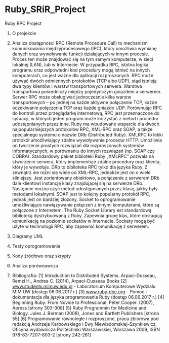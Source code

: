 # Ruby_SRiR_Project
Ruby RPC Project
1)    O projekcie
 
2)    Analiza dostępności
RPC (Remote Procedure Call) to mechanizm komunikowania międzyprocesowego (IPC), który umożliwia wymianę danych oraz wywoływanie funkcji działających w innym procesie. Proces ten może znajdować się na tym samym komputerze, w sieci lokalnej (LAN), lub w Internecie. W przypadku RPC, istotna logika programu oraz odpowiedni kod procedury mogą istnieć na innych komputerach, co jest ważne dla aplikacji rozproszonych.
RPC może używać dwóch odmiennych protokołów (TCP albo UDP), stąd istnieją dwa typy klientów i warstw transportowych serwera. Warstwa transportowa pośredniczy między pojedynczym gniazdem a serwerem. Serwer RPC może obsługiwać  jednocześnie kilka warstw transportowych – po jednej na każde aktywne połączenie TCP, każde oczekiwanie połączenia TCP oraz każde gniazdo UDP.
Porównując RPC do kontroli przez przeglądarkę internetową, RPC jest przeznaczone do sytuacji, w których jeden program może korzystać z metod i procedur udostępnianych przez inne. Ruby ma wbudowane wsparcie dla dwóch najpopularniejszych protokołów RPC, XML-RPC oraz SOAP, a także specjalnego systemu o nazwie DRb (Distributed Ruby).
XMLRPC to lekki protokół umożliwiający zdalne wywoływanie procedur HTTP. Umożliwia on tworzenie prostych rozwiązań dla rozproszonych systemów informatycznych, w porównaniu do innych rozwiązań (np. SOAP czy COBRA).
Standardowy pakiet biblioteki Ruby „XMLRPC” pozwala na stworzenie serwera, który implementuje zdalne procedury oraz klienta, który je wywołuje.
DRb to biblioteka RPC tylko dla języka Ruby. Z zewnątrz nie różni się wiele od XML-RPC, jednakże jest on o wiele silniejszy. Jest zorientowany obiektowo, a połączenie z serwerem DRb dale klientowi instancję klasy znajdującej się na serwerze DRb. Następnie można użyć metod udostępnianych przez klasę, jakby były metodami lokalnymi.
SOAP jest to kolejny popularny protokół RPC, jednak jest on bardziej złożony. 
Socket to oprogramowanie umożliwiające nawiązywanie połączeń z innymi komputerami, które są połączone z Internetem. The Ruby Socket Library est standardową biblioteką dystrybuowaną z Ruby. Zapewnia grupę klas, które obsługują komunikację na poziomie socketów w Internecie.
Sockety mogą być użyte w technologii RPC, aby zapewnić komunikację z serwerem.
 
3)    Diagramy UML
 
4)    Testy oprogramowania
 
 
5)    Kody źródłowe oraz skrypty
 
6)    Analiza porównawcza
 
7)    Bibliografia:
[1] Introduction to Distributed Systems. Arpaci-Dusseau, Remzi H., Andrea C. (2014), Arpaci-Dusseau Books
[2] www.students.mimuw.edu.pl - Laboratorium Komputerowe Wydziału MIM UW (dostęp 06.06.2017 r.)
[3] www.ruby-doc.org – Pomoc i dokumentacja dla języka programowania Ruby (dostęp 06.06.2017 r.)
[4] Beginning Ruby: From Novice to Professional. Peter Cooper. (2007), Apress [strony 303-308]
[5] Ruby Programmin for Medicine and Biology. Jules J. Berman (2008), Jones and Bartlett Publishers [strona 55]
[6] Programowanie równoległe i rozproszone, praca zbiorowa pod redakcją Andrzeja Karbowskiego i Ewy Niewiadomskiej-Szynkiewicz, Oficyna wydawnicza Politechniki Warszawskiej, Warszawa 2009, ISBN 978-83-7207-803-2 [strony 242-261]
